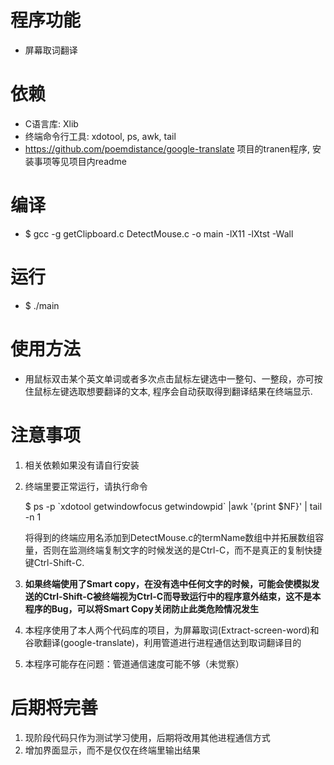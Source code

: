 # 程序功能
* 屏幕取词翻译

# 依赖
* C语言库: Xlib
* 终端命令行工具: xdotool, ps, awk, tail
* https://github.com/poemdistance/google-translate 项目的tranen程序, 安装事项等见项目内readme
 
# 编译
* $ gcc -g getClipboard.c  DetectMouse.c -o main -lX11 -lXtst -Wall

# 运行
* $ ./main

# 使用方法
* 用鼠标双击某个英文单词或者多次点击鼠标左键选中一整句、一整段，亦可按住鼠标左键选取想要翻译的文本, 程序会自动获取得到翻译结果在终端显示.

# 注意事项
1. 相关依赖如果没有请自行安装
2. 终端里要正常运行，请执行命令 

    $ ps -p \`xdotool getwindowfocus getwindowpid\` |awk '{print $NF}' | tail -n 1 

    将得到的终端应用名添加到DetectMouse.c的termName数组中并拓展数组容量，否则在监测终端复制文字的时候发送的是Ctrl-C，而不是真正的复制快捷键Ctrl-Shift-C.

3. **如果终端使用了Smart copy，在没有选中任何文字的时候，可能会使模拟发送的Ctrl-Shift-C被终端视为Ctrl-C而导致运行中的程序意外结束，这不是本程序的Bug，可以将Smart Copy关闭防止此类危险情况发生**

4. 本程序使用了本人两个代码库的项目，为屏幕取词(Extract-screen-word)和谷歌翻译(google-translate)，利用管道进行进程通信达到取词翻译目的

5. 本程序可能存在问题：管道通信速度可能不够（未觉察）

# 后期将完善
1. 现阶段代码只作为测试学习使用，后期将改用其他进程通信方式
2. 增加界面显示，而不是仅仅在终端里输出结果

